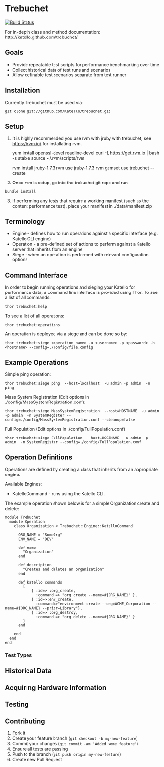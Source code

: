 # Trebuchet

[![Build Status](https://secure.travis-ci.org/Katello/trebuchet.png)](http://travis-ci.org/Katello/trebuchet)

For in-depth class and method documentation: http://katello.github.com/trebuchet/

## Goals

* Provide repeatable test scripts for performance benchmarking over time
* Collect historical data of test runs and scenarios
* Allow definable test scenarios separate from test runner

## Installation

Currently Trebuchet must be used via:

    git clone git://github.com/Katello/trebuchet.git
    
## Setup
 1. It is highly recommended you use rvm with jruby with trebuchet, see https://rvm.io/ for installating rvm.

    yum install openssl-devel readline-devel
    curl -L https://get.rvm.io | bash -s stable
    source ~/.rvm/scripts/rvm
  
    rvm install jruby-1.7.3 
    rvm use jruby-1.7.3
    rvm gemset use trebuchet --create
     
  2. Once rvm is setup, go into the trebuchet git repo and run     
     
    bundle install

  3. If performing any tests that require a working manifest (such as the content performance test), place your manifest in ./data/manifest.zip

## Terminology

* Engine - defines how to run operations against a specific interface (e.g. Katello CLI engine)
* Operation - a pre-defined set of actions to perform against a Katello server that inherits from an engine
* Siege - when an operation is performed with relevant configuration options

## Command Interface

In order to begin running operations and sieging your Katello for performance data, a command line interface is provided using Thor.
To see a list of all commands:

    thor trebuchet:help

To see a list of all operations:

    thor trebuchet:operations

An operation is deployed via a siege and can be done so by:

    thor trebuchet:siege <operation_name> -u <username> -p <password> -h <hostname> --config=./config/file.config

## Example Operations

Simple ping operation:

    thor trebuchet:siege ping  --host=localhost  -u admin -p admin  -n ping

Mass System Registration (Edit options in ./config/MassSystemRegistration.conf):

    thor trebuchet:siege MassSystemRegistration  --host=HOSTNAME  -u admin -p admin  -n SystemRegister --config=./config/MassSystemRegistration.conf --cleanup=false 

Full Population (Edit options in ./config/FullPopulation.conf)

    thor trebuchet:siege FullPopulation  --host=HOSTNAME  -u admin -p admin  -n SystemRegister --config=./config/FullPopulation.conf

## Operation Definitions

Operations are defined by creating a class that inherits from an appropriate engine.

Available Engines:

  * KatelloCommand - runs using the Katello CLI.

The example operation shown below is for a simple Organization create and delete:

    module Trebuchet
      module Operation
        class Organization < Trebuchet::Engine::KatelloCommand

          ORG_NAME = "SomeOrg"
          ENV_NAME = "DEV"

          def name
            "Organization"
          end

          def description
            "Creates and deletes an organization"
          end

          def katello_commands
            [  
                { :id=> :org_create,
                  :command => "org create --name=#{ORG_NAME}" },
                { :id=>:env_create,
                  :command=>"environment create --org=ACME_Corporation --name=#{ORG_NAME} --prior=Library"},
                { :id=> :org_destroy,
                  :command => "org delete --name=#{ORG_NAME}" }
            ]
          end

        end
      end
    end


### Test Types

## Historical Data

## Acquiring Hardware Information

## Testing

## Contributing

1. Fork it
2. Create your feature branch (`git checkout -b my-new-feature`)
3. Commit your changes (`git commit -am 'Added some feature'`)
4. Ensure all tests are passing
5. Push to the branch (`git push origin my-new-feature`)
6. Create new Pull Request
